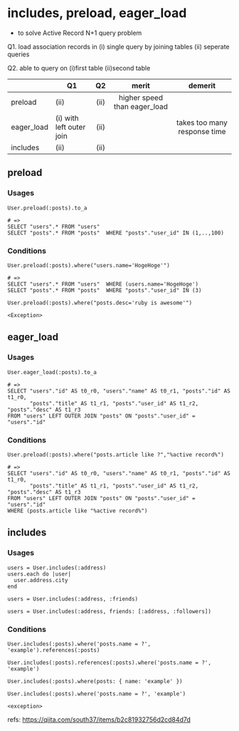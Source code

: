 # includes, preload, eager_load
- to solve Active Record N+1 query problem

Q1. load association records in
(i) single query by joining tables
(ii) seperate queries

Q2. able to query on
(i)first table
(ii)second table

| |  Q1 |Q2|merit| demerit
|-----|-----|:----:|:----:|:----:|
| preload | (ii) | (ii) |higher speed than eager_load||
| eager_load | (i) with left outer join| (ii) | | takes too many response time|
| includes | (ii)| (ii) | ||

## preload

### Usages
```
User.preload(:posts).to_a

# =>
SELECT "users".* FROM "users"
SELECT "posts".* FROM "posts"  WHERE "posts"."user_id" IN (1,..,100)
```

### Conditions
```
User.preload(:posts).where("users.name='HogeHoge'")

# =>
SELECT "users".* FROM "users"  WHERE (users.name='HogeHoge')
SELECT "posts".* FROM "posts"  WHERE "posts"."user_id" IN (3)
```

```
User.preload(:posts).where("posts.desc='ruby is awesome'")

<Exception>
```

## eager_load

### Usages
```
User.eager_load(:posts).to_a

# =>
SELECT "users"."id" AS t0_r0, "users"."name" AS t0_r1, "posts"."id" AS t1_r0,
       "posts"."title" AS t1_r1, "posts"."user_id" AS t1_r2, "posts"."desc" AS t1_r3
FROM "users" LEFT OUTER JOIN "posts" ON "posts"."user_id" = "users"."id"
```

### Conditions
```
User.preload(:posts).where("posts.article like ?","%active record%")

# =>
SELECT "users"."id" AS t0_r0, "users"."name" AS t0_r1, "posts"."id" AS t1_r0,
       "posts"."title" AS t1_r1, "posts"."user_id" AS t1_r2, "posts"."desc" AS t1_r3
FROM "users" LEFT OUTER JOIN "posts" ON "posts"."user_id" = "users"."id"
WHERE (posts.article like "%active record%")
```

## includes

### Usages
```
users = User.includes(:address)
users.each do |user|
  user.address.city
end
```

```
users = User.includes(:address, :friends)
```

```
users = User.includes(:address, friends: [:address, :followers])
```

### Conditions
```
User.includes(:posts).where('posts.name = ?', 'example').references(:posts)

User.includes(:posts).references(:posts).where('posts.name = ?', 'example')

User.includes(:posts).where(posts: { name: 'example' })
```

```
User.includes(:posts).where('posts.name = ?', 'example')

<exception>
```

refs:
https://qiita.com/south37/items/b2c81932756d2cd84d7d
